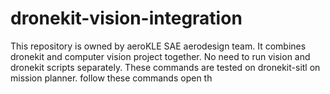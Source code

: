 # dronekit-vision-integration
This repository is owned by aeroKLE SAE aerodesign team. It combines dronekit and computer vision project together.
No need to run vision and dronekit scripts separately.
These commands are tested on dronekit-sitl on mission planner.
follow these commands
open th

